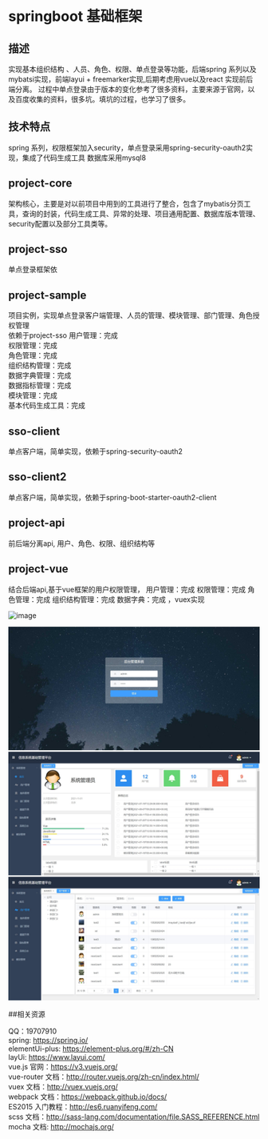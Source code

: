 # springboot 基础框架
## 描述    
   实现基本组织结构 、人员、角色、权限、单点登录等功能，后端spring 系列以及mybatsi实现，前端layui + freemarker实现,后期考虑用vue以及react 实现前后端分离。
   过程中单点登录由于版本的变化参考了很多资料，主要来源于官网，以及百度收集的资料，很多坑。填坑的过程，也学习了很多。
## 技术特点
   spring 系列，权限框架加入security，单点登录采用spring-security-oauth2实现，集成了代码生成工具
    数据库采用mysql8 
## project-core 
   架构核心，主要是对以前项目中用到的工具进行了整合，包含了mybatis分页工具，查询的封装，代码生成工具、异常的处理、项目通用配置、数据库版本管理、security配置以及部分工具类等。    
## project-sso
  单点登录框架依   
## project-sample
   项目实例，实现单点登录客户端管理、人员的管理、模块管理、部门管理、角色授权管理      
   依赖于project-sso
   用户管理：完成      
   权限管理：完成      
   角色管理：完成      
   组织结构管理：完成   
   数据字典管理：完成    
   数据指标管理：完成    
   模块管理：完成  
   基本代码生成工具：完成  

## sso-client
   单点客户端，简单实现，依赖于spring-security-oauth2   
## sso-client2
   单点客户端，简单实现，依赖于spring-boot-starter-oauth2-client
## project-api
   前后端分离api, 用户、角色、权限、组织结构等
## project-vue
   结合后端api,基于vue框架的用户权限管理，
    用户管理：完成
    权限管理：完成
    角色管理：完成
    组织结构管理：完成
    数据字典：完成 ，vuex实现

![image](https://github.com/jackgit1214/resource/blob/main/image/vue.gif)

![image](https://github.com/jackgit1214/resource/blob/main/image/login.jpg)  
![image](https://github.com/jackgit1214/resource/blob/main/image/first.jpg)  
![image](https://github.com/jackgit1214/resource/blob/main/image/user.jpg)   
      
##相关资源

  QQ：19707910   
  spring: https://spring.io/    
  elementUi-plus: https://element-plus.org/#/zh-CN  
  layUi: https://www.layui.com/     
  vue.js 官网：https://v3.vuejs.org/   
  vue-router 文档：http://router.vuejs.org/zh-cn/index.html/   
  vuex 文档：http://vuex.vuejs.org/    
  webpack 文档：https://webpack.github.io/docs/    
  ES2015 入门教程：http://es6.ruanyifeng.com/    
  scss 文档：http://sass-lang.com/documentation/file.SASS_REFERENCE.html   
  mocha 文档: http://mochajs.org/ 

